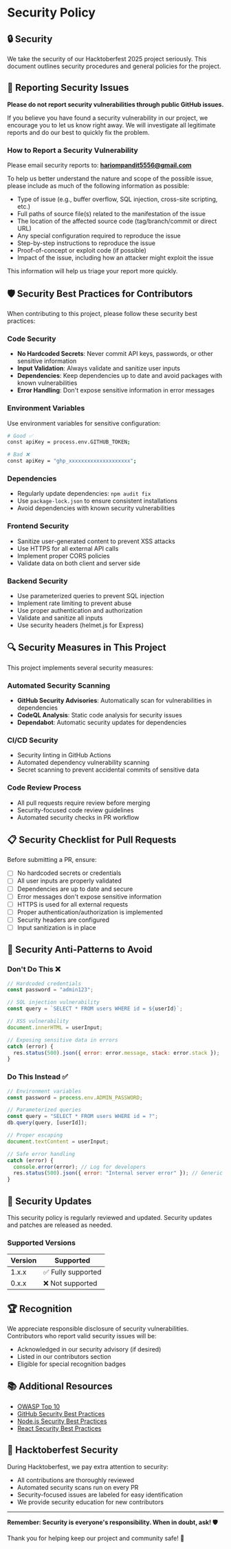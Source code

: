 # Security Policy

## 🔒 Security

We take the security of our Hacktoberfest 2025 project seriously. This document outlines security procedures and general policies for the project.

## 🚨 Reporting Security Issues

**Please do not report security vulnerabilities through public GitHub issues.**

If you believe you have found a security vulnerability in our project, we encourage you to let us know right away. We will investigate all legitimate reports and do our best to quickly fix the problem.

### How to Report a Security Vulnerability

Please email security reports to: **[hariompandit5556@gmail.com](mailto:hariompandit5556@gmail.com)**

To help us better understand the nature and scope of the possible issue, please include as much of the following information as possible:

- Type of issue (e.g., buffer overflow, SQL injection, cross-site scripting, etc.)
- Full paths of source file(s) related to the manifestation of the issue
- The location of the affected source code (tag/branch/commit or direct URL)
- Any special configuration required to reproduce the issue
- Step-by-step instructions to reproduce the issue
- Proof-of-concept or exploit code (if possible)
- Impact of the issue, including how an attacker might exploit the issue

This information will help us triage your report more quickly.

## 🛡️ Security Best Practices for Contributors

When contributing to this project, please follow these security best practices:

### Code Security

- **No Hardcoded Secrets**: Never commit API keys, passwords, or other sensitive information
- **Input Validation**: Always validate and sanitize user inputs
- **Dependencies**: Keep dependencies up to date and avoid packages with known vulnerabilities
- **Error Handling**: Don't expose sensitive information in error messages

### Environment Variables

Use environment variables for sensitive configuration:

```bash
# Good ✅
const apiKey = process.env.GITHUB_TOKEN;

# Bad ❌
const apiKey = "ghp_xxxxxxxxxxxxxxxxxxxx";
```

### Dependencies

- Regularly update dependencies: `npm audit fix`
- Use `package-lock.json` to ensure consistent installations
- Avoid dependencies with known security vulnerabilities

### Frontend Security

- Sanitize user-generated content to prevent XSS attacks
- Use HTTPS for all external API calls
- Implement proper CORS policies
- Validate data on both client and server side

### Backend Security

- Use parameterized queries to prevent SQL injection
- Implement rate limiting to prevent abuse
- Use proper authentication and authorization
- Validate and sanitize all inputs
- Use security headers (helmet.js for Express)

## 🔍 Security Measures in This Project

This project implements several security measures:

### Automated Security Scanning

- **GitHub Security Advisories**: Automatically scan for vulnerabilities in dependencies
- **CodeQL Analysis**: Static code analysis for security issues
- **Dependabot**: Automatic security updates for dependencies

### CI/CD Security

- Security linting in GitHub Actions
- Automated dependency vulnerability scanning
- Secret scanning to prevent accidental commits of sensitive data

### Code Review Process

- All pull requests require review before merging
- Security-focused code review guidelines
- Automated security checks in PR workflow

## 📋 Security Checklist for Pull Requests

Before submitting a PR, ensure:

- [ ] No hardcoded secrets or credentials
- [ ] All user inputs are properly validated
- [ ] Dependencies are up to date and secure
- [ ] Error messages don't expose sensitive information
- [ ] HTTPS is used for all external requests
- [ ] Proper authentication/authorization is implemented
- [ ] Security headers are configured
- [ ] Input sanitization is in place

## 🚫 Security Anti-Patterns to Avoid

### Don't Do This ❌

```javascript
// Hardcoded credentials
const password = "admin123";

// SQL injection vulnerability
const query = `SELECT * FROM users WHERE id = ${userId}`;

// XSS vulnerability
document.innerHTML = userInput;

// Exposing sensitive data in errors
catch (error) {
  res.status(500).json({ error: error.message, stack: error.stack });
}
```

### Do This Instead ✅

```javascript
// Environment variables
const password = process.env.ADMIN_PASSWORD;

// Parameterized queries
const query = "SELECT * FROM users WHERE id = ?";
db.query(query, [userId]);

// Proper escaping
document.textContent = userInput;

// Safe error handling
catch (error) {
  console.error(error); // Log for developers
  res.status(500).json({ error: "Internal server error" }); // Generic message for users
}
```

## 🔄 Security Updates

This security policy is regularly reviewed and updated. Security updates and patches are released as needed.

### Supported Versions

| Version | Supported          |
| ------- | ------------------ |
| 1.x.x   | ✅ Fully supported |
| 0.x.x   | ❌ Not supported   |

## 🏆 Recognition

We appreciate responsible disclosure of security vulnerabilities. Contributors who report valid security issues will be:

- Acknowledged in our security advisory (if desired)
- Listed in our contributors section
- Eligible for special recognition badges

## 📚 Additional Resources

- [OWASP Top 10](https://owasp.org/www-project-top-ten/)
- [GitHub Security Best Practices](https://docs.github.com/en/code-security)
- [Node.js Security Best Practices](https://nodejs.org/en/docs/guides/security/)
- [React Security Best Practices](https://snyk.io/blog/10-react-security-best-practices/)

## 🎃 Hacktoberfest Security

During Hacktoberfest, we pay extra attention to security:

- All contributions are thoroughly reviewed
- Automated security scans run on every PR
- Security-focused issues are labeled for easy identification
- We provide security education for new contributors

---

**Remember: Security is everyone's responsibility. When in doubt, ask! 🛡️**

Thank you for helping keep our project and community safe! 🎃